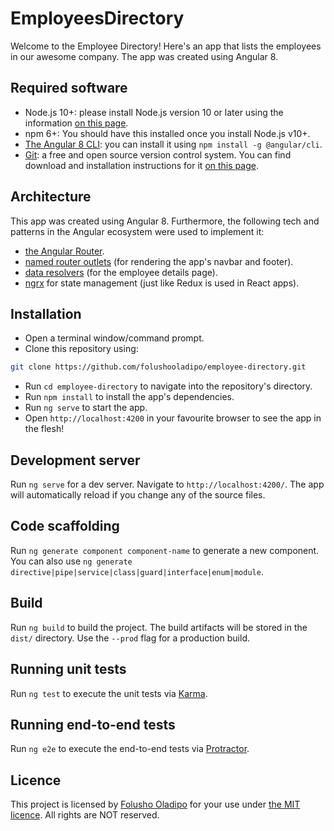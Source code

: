 # EmployeesDirectory
Welcome to the Employee Directory! Here's an app that lists the employees in our awesome company. The app was created using Angular 8.

## Required software
- Node.js 10+: please install Node.js version 10 or later using the information [on this page](https://nodejs.org/en/).
- npm 6+: You should have this installed once you install Node.js v10+.
- [The Angular 8 CLI](https://angular.io/cli): you can install it using `npm install -g @angular/cli`.
- [Git](https://git-scm.com/): a free and open source version control system. You can find download and installation instructions for it [on this page](https://git-scm.com/downloads).

## Architecture
This app was created using Angular 8. Furthermore, the following tech and patterns in the Angular ecosystem were used to implement it:
- [the Angular Router](https://angular.io/guide/router).
- [named router outlets](https://medium.com/angular-in-depth/angular-router-series-secondary-outlets-primer-139206595e2) (for rendering the app's navbar and footer).
- [data resolvers](https://blog.thoughtram.io/angular/2016/10/10/resolving-route-data-in-angular-2.html) (for the employee details page).
- [ngrx](https://ngrx.io/) for state management (just like Redux is used in React apps).

## Installation
- Open a terminal window/command prompt.
- Clone this repository using:
```bash
git clone https://github.com/folushooladipo/employee-directory.git
```
- Run `cd employee-directory` to navigate into the repository's directory.
- Run `npm install` to install the app's dependencies.
- Run `ng serve` to start the app.
- Open `http://localhost:4200` in your favourite browser to see the app in the flesh!

## Development server

Run `ng serve` for a dev server. Navigate to `http://localhost:4200/`. The app will automatically reload if you change any of the source files.

## Code scaffolding

Run `ng generate component component-name` to generate a new component. You can also use `ng generate directive|pipe|service|class|guard|interface|enum|module`.

## Build

Run `ng build` to build the project. The build artifacts will be stored in the `dist/` directory. Use the `--prod` flag for a production build.

## Running unit tests

Run `ng test` to execute the unit tests via [Karma](https://karma-runner.github.io).

## Running end-to-end tests

Run `ng e2e` to execute the end-to-end tests via [Protractor](http://www.protractortest.org/).

## Licence
This project is licensed by [Folusho Oladipo](https://www.linkedin.com/in/folushooladipo/) for your use under [the MIT licence](https://en.wikipedia.org/wiki/MIT_License). All rights are NOT reserved.
